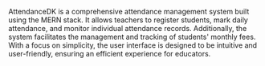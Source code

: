 

AttendanceDK is a comprehensive attendance management system built using the MERN stack. It allows teachers to register students, mark daily attendance, and monitor individual attendance records. Additionally, the system facilitates the management and tracking of students' monthly fees. With a focus on simplicity, the user interface is designed to be intuitive and user-friendly, ensuring an efficient experience for educators.
